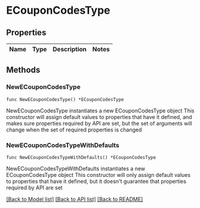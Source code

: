 # ECouponCodesType

## Properties

Name | Type | Description | Notes
------------ | ------------- | ------------- | -------------

## Methods

### NewECouponCodesType

`func NewECouponCodesType() *ECouponCodesType`

NewECouponCodesType instantiates a new ECouponCodesType object
This constructor will assign default values to properties that have it defined,
and makes sure properties required by API are set, but the set of arguments
will change when the set of required properties is changed

### NewECouponCodesTypeWithDefaults

`func NewECouponCodesTypeWithDefaults() *ECouponCodesType`

NewECouponCodesTypeWithDefaults instantiates a new ECouponCodesType object
This constructor will only assign default values to properties that have it defined,
but it doesn't guarantee that properties required by API are set


[[Back to Model list]](../README.md#documentation-for-models) [[Back to API list]](../README.md#documentation-for-api-endpoints) [[Back to README]](../README.md)



